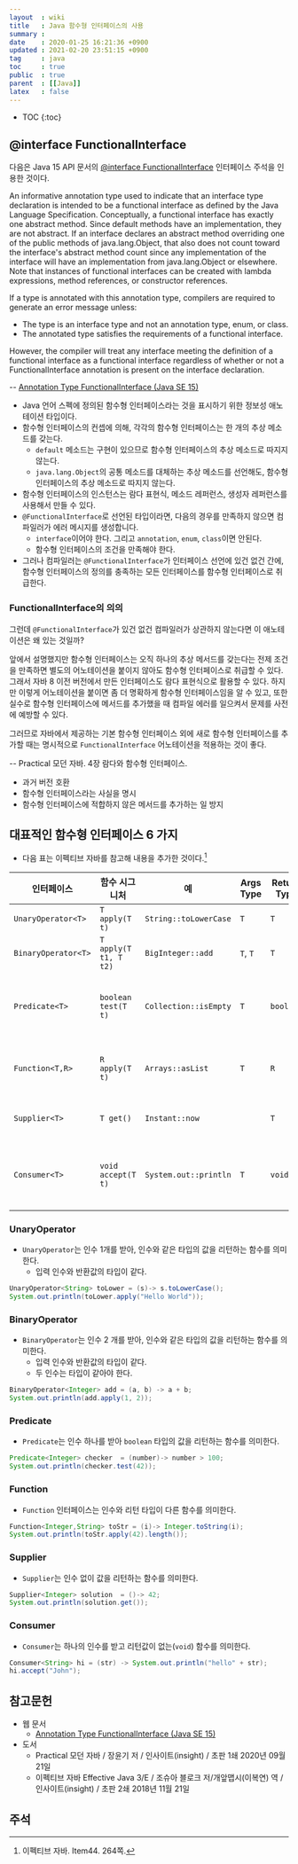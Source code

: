 ```yaml
---
layout  : wiki
title   : Java 함수형 인터페이스의 사용
summary : 
date    : 2020-01-25 16:21:36 +0900
updated : 2021-02-20 23:51:15 +0900
tag     : java
toc     : true
public  : true
parent  : [[Java]]
latex   : false
---
```

* TOC
{:toc}

## @interface FunctionalInterface

다음은 Java 15 API 문서의 [@interface FunctionalInterface][se15-func-interf] 인터페이스 주석을 인용한 것이다.

>
An informative annotation type used to indicate that an interface type declaration is intended to be a functional interface as defined by the Java Language Specification. Conceptually, a functional interface has exactly one abstract method. Since default methods have an implementation, they are not abstract. If an interface declares an abstract method overriding one of the public methods of java.lang.Object, that also does not count toward the interface's abstract method count since any implementation of the interface will have an implementation from java.lang.Object or elsewhere.
Note that instances of functional interfaces can be created with lambda expressions, method references, or constructor references.
>
If a type is annotated with this annotation type, compilers are required to generate an error message unless:
>
- The type is an interface type and not an annotation type, enum, or class.
- The annotated type satisfies the requirements of a functional interface.
>
However, the compiler will treat any interface meeting the definition of a functional interface as a functional interface regardless of whether or not a FunctionalInterface annotation is present on the interface declaration.
>
-- [Annotation Type FunctionalInterface (Java SE 15)][se15-func-interf]

- Java 언어 스펙에 정의된 함수형 인터페이스라는 것을 표시하기 위한 정보성 애노테이션 타입이다.
- 함수형 인터페이스의 컨셉에 의해, 각각의 함수형 인터페이스는 한 개의 추상 메소드를 갖는다.
    - `default` 메소드는 구현이 있으므로 함수형 인터페이스의 추상 메소드로 따지지 않는다.
    - `java.lang.Object`의 공통 메소드를 대체하는 추상 메소드를 선언해도, 함수형 인터페이스의 추상 메소드로 따지지 않는다.
- 함수형 인터페이스의 인스턴스는 람다 표현식, 메소드 레퍼런스, 생성자 레퍼런스를 사용해서 만들 수 있다.
- `@FunctionalInterface`로 선언된 타입이라면, 다음의 경우를 만족하지 않으면 컴파일러가 에러 메시지를 생성합니다.
    - `interface`이어야 한다. 그리고 `annotation`, `enum`, `class`이면 안된다.
    - 함수형 인터페이스의 조건을 만족해야 한다.
- 그러나 컴파일러는 `@FunctionalInterface`가 인터페이스 선언에 있건 없건 간에, 함수형 인터페이스의 정의를 충족하는 모든 인터페이스를 함수형 인터페이스로 취급한다.

### FunctionalInterface의 의의

그런데 `@FunctionalInterface`가 있건 없건 컴파일러가 상관하지 않는다면 이 애노테이션은 왜 있는 것일까?

>
앞에서 설명했지만 함수형 인터페이스는 오직 하나의 추상 메서드를 갖는다는 전제 조건을 만족하면 별도의 어노테이션을 붙이지 않아도 함수형 인터페이스로 취급할 수 있다.
그래서 자바 8 이전 버전에서 만든 인터페이스도 람다 표현식으로 활용할 수 있다.
하지만 이렇게 어노테이션을 붙이면 좀 더 명확하게 함수형 인터페이스임을 알 수 있고,
또한 실수로 함수형 인터페이스에 메서드를 추가했을 때 컴파일 에러를 일으켜서 문제를 사전에 예방할 수 있다.
>
그러므로 자바에서 제공하는 기본 함수형 인터페이스 외에 새로 함수형 인터페이스를 추가할 때는 명시적으로 `FunctionalInterface` 어노테이션을 적용하는 것이 좋다.
>
-- Practical 모던 자바. 4장 람다와 함수형 인터페이스.

- 과거 버전 호환
- 함수형 인터페이스라는 사실을 명시
- 함수형 인터페이스에 적합하지 않은 메서드를 추가하는 일 방지

## 대표적인 함수형 인터페이스 6 가지

* 다음 표는 이펙티브 자바를 참고해 내용을 추가한 것이다.[^effective-44-264]

| 인터페이스          | 함수 시그니처         | 예                    | Args Type | Return Type | 설명                                            |
|---------------------|-----------------------|-----------------------|-----------|-------------|-------------------------------------------------|
| `UnaryOperator<T>`  | `T apply(T t)`        | `String::toLowerCase` | `T`       | `T`         |                                                 |
| `BinaryOperator<T>` | `T apply(T t1, T t2)` | `BigInteger::add`     | `T`, `T`  | `T`         |                                                 |
| `Predicate<T>`      | `boolean test(T t)`   | `Collection::isEmpty` | `T`       | `boolean`   | 값을 전달받아 true/false를 리턴한다             |
| `Function<T,R>`     | `R apply(T t)`        | `Arrays::asList`      | `T`       | `R`         | 값을 다른 값으로 변환해 리턴한다                |
| `Supplier<T>`       | `T get()`             | `Instant::now`        |           | `T`         | 입력값 없이 리턴값만 있다                       |
| `Consumer<T>`       | `void accept(T t)`    | `System.out::println` | `T`       | `void`      | 값을 받아서 처리만 하고 결과 리턴은 하지 않는다 |

### UnaryOperator

* `UnaryOperator`는 인수 1개를 받아, 인수와 같은 타입의 값을 리턴하는 함수를 의미한다.
    * 입력 인수와 반환값의 타입이 같다.

```java
UnaryOperator<String> toLower = (s)-> s.toLowerCase();
System.out.println(toLower.apply("Hello World"));
```

### BinaryOperator

* `BinaryOperator`는 인수 2 개를 받아, 인수와 같은 타입의 값을 리턴하는 함수를 의미한다.
    * 입력 인수와 반환값의 타입이 같다.
    * 두 인수는 타입이 같아야 한다.

```java
BinaryOperator<Integer> add = (a, b) -> a + b;
System.out.println(add.apply(1, 2));
```

### Predicate

* `Predicate`는 인수 하나를 받아 `boolean` 타입의 값을 리턴하는 함수를 의미한다.

```java
Predicate<Integer> checker  = (number)-> number > 100;
System.out.println(checker.test(42));
```

### Function

* `Function` 인터페이스는 인수와 리턴 타입이 다른 함수를 의미한다.

```java
Function<Integer,String> toStr = (i)-> Integer.toString(i);
System.out.println(toStr.apply(42).length());
```

### Supplier

* `Supplier`는 인수 없이 값을 리턴하는 함수를 의미한다.

```java
Supplier<Integer> solution  = ()-> 42;
System.out.println(solution.get());
```

### Consumer

* `Consumer`는 하나의 인수를 받고 리턴값이 없는(`void`) 함수를 의미한다.

```java
Consumer<String> hi = (str) -> System.out.println("hello" + str);
hi.accept("John");
```

## 참고문헌

- 웹 문서
    - [Annotation Type FunctionalInterface (Java SE 15)][se15-func-interf]
- 도서
    - Practical 모던 자바 / 장윤기 저 / 인사이트(insight) / 초판 1쇄 2020년 09월 21일
    - 이펙티브 자바 Effective Java 3/E / 조슈아 블로크 저/개앞맵시(이복연) 역 / 인사이트(insight) / 초판 2쇄 2018년 11월 21일

## 주석

[^effective-44-264]: 이펙티브 자바. Item44. 264쪽.

[se15-func-interf]: https://docs.oracle.com/en/java/javase/15/docs/api/java.base/java/lang/FunctionalInterface.html
